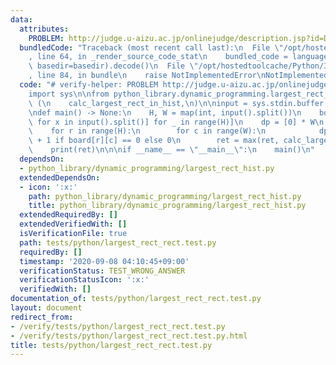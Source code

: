 ```yaml
---
data:
  attributes:
    PROBLEM: http://judge.u-aizu.ac.jp/onlinejudge/description.jsp?id=DPL_3_B
  bundledCode: "Traceback (most recent call last):\n  File \"/opt/hostedtoolcache/Python/3.8.5/x64/lib/python3.8/site-packages/onlinejudge_verify/documentation/build.py\"\
    , line 64, in _render_source_code_stat\n    bundled_code = language.bundle(stat.path,\
    \ basedir=basedir).decode()\n  File \"/opt/hostedtoolcache/Python/3.8.5/x64/lib/python3.8/site-packages/onlinejudge_verify/languages/python.py\"\
    , line 84, in bundle\n    raise NotImplementedError\nNotImplementedError\n"
  code: "# verify-helper: PROBLEM http://judge.u-aizu.ac.jp/onlinejudge/description.jsp?id=DPL_3_B\n\
    import sys\n\nfrom python_library.dynamic_programming.largest_rect_hist import\
    \ (\n    calc_largest_rect_in_hist,\n)\n\ninput = sys.stdin.buffer.readline\n\n\
    \ndef main() -> None:\n    H, W = map(int, input().split())\n    board = [[int(x)\
    \ for x in input().split()] for _ in range(H)]\n    dp = [0] * W\n    ret = 0\n\
    \    for r in range(H):\n        for c in range(W):\n            dp[c] = dp[c]\
    \ + 1 if board[r][c] == 0 else 0\n        ret = max(ret, calc_largest_rect_in_hist(dp))\n\
    \    print(ret)\n\n\nif __name__ == \"__main__\":\n    main()\n"
  dependsOn:
  - python_library/dynamic_programming/largest_rect_hist.py
  extendedDependsOn:
  - icon: ':x:'
    path: python_library/dynamic_programming/largest_rect_hist.py
    title: python_library/dynamic_programming/largest_rect_hist.py
  extendedRequiredBy: []
  extendedVerifiedWith: []
  isVerificationFile: true
  path: tests/python/largest_rect_rect.test.py
  requiredBy: []
  timestamp: '2020-09-08 04:10:45+09:00'
  verificationStatus: TEST_WRONG_ANSWER
  verificationStatusIcon: ':x:'
  verifiedWith: []
documentation_of: tests/python/largest_rect_rect.test.py
layout: document
redirect_from:
- /verify/tests/python/largest_rect_rect.test.py
- /verify/tests/python/largest_rect_rect.test.py.html
title: tests/python/largest_rect_rect.test.py
---
```

